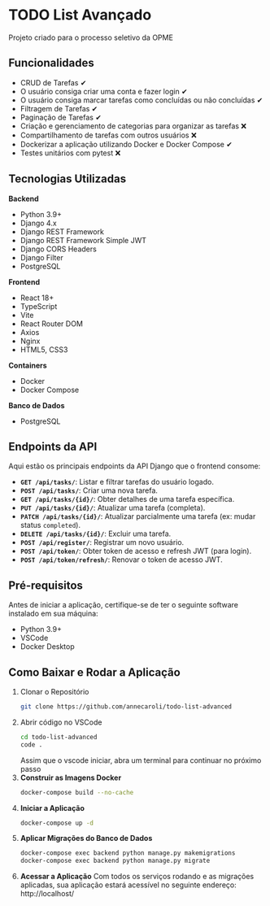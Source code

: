# TODO List Avançado

Projeto criado para o processo seletivo da OPME

## Funcionalidades
* CRUD de Tarefas ✔
* O usuário consiga criar uma conta e fazer login ✔
* O usuário consiga marcar tarefas como concluídas ou não concluídas ✔
* Filtragem de Tarefas ✔
* Paginação de Tarefas ✔
* Criação e gerenciamento de categorias para organizar as tarefas ❌
* Compartilhamento de tarefas com outros usuários ❌
* Dockerizar a aplicação utilizando Docker e Docker Compose ✔
* Testes unitários com pytest ❌

## Tecnologias Utilizadas
**Backend**
* Python 3.9+
* Django 4.x
* Django REST Framework
* Django REST Framework Simple JWT
* Django CORS Headers
* Django Filter
* PostgreSQL

**Frontend**
* React 18+ 
* TypeScript
* Vite
* React Router DOM
* Axios
* Nginx
* HTML5, CSS3

**Containers**
* Docker
* Docker Compose

**Banco de Dados**
* PostgreSQL


## Endpoints da API
Aqui estão os principais endpoints da API Django que o frontend consome:

* **`GET /api/tasks/`**: Listar e filtrar tarefas do usuário logado.
* **`POST /api/tasks/`**: Criar uma nova tarefa.
* **`GET /api/tasks/{id}/`**: Obter detalhes de uma tarefa específica.
* **`PUT /api/tasks/{id}/`**: Atualizar uma tarefa (completa).
* **`PATCH /api/tasks/{id}/`**: Atualizar parcialmente uma tarefa (ex: mudar status `completed`).
* **`DELETE /api/tasks/{id}/`**: Excluir uma tarefa.
* **`POST /api/register/`**: Registrar um novo usuário.
* **`POST /api/token/`**: Obter token de acesso e refresh JWT (para login).
* **`POST /api/token/refresh/`**: Renovar o token de acesso JWT.

## Pré-requisitos

Antes de iniciar a aplicação, certifique-se de ter o seguinte software instalado em sua máquina:

* Python 3.9+
* VSCode
* Docker Desktop

## Como Baixar e Rodar a Aplicação

1.  Clonar o Repositório
    ```bash
    git clone https://github.com/annecaroli/todo-list-advanced
    ```
2. Abrir código no VSCode
    ```bash
    cd todo-list-advanced
    code .
    ```
    Assim que o vscode iniciar, abra um terminal para continuar no próximo passo
3.  **Construir as Imagens Docker**
    ```bash
    docker-compose build --no-cache
    ```
4.  **Iniciar a Aplicação**
    ```bash
    docker-compose up -d
    ```
5. **Aplicar Migrações do Banco de Dados**
    ```bash
    docker-compose exec backend python manage.py makemigrations
    docker-compose exec backend python manage.py migrate
    ```
6. **Acessar a Aplicação**
Com todos os serviços rodando e as migrações aplicadas, sua aplicação estará acessível no seguinte endereço: http://localhost/